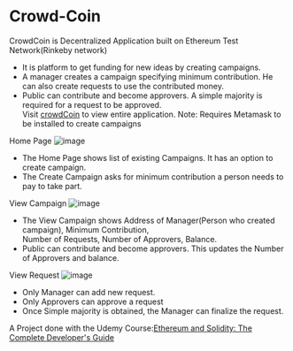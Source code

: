 # Crowd-Coin

CrowdCoin is Decentralized Application built on Ethereum Test Network(Rinkeby network)<br>
* It is platform to get funding for new ideas by creating campaigns.<br>
* A manager creates a campaign specifying minimum contribution. He can also create requests to use the contributed money.<br>
* Public can contribute and become approvers. A simple majority is required for a request to be approved.<br>
Visit [crowdCoin](https://crowdsourcecoin.netlify.app/) to view entire application.
Note: Requires Metamask to be installed to create campaigns

Home Page
![image](https://user-images.githubusercontent.com/97080149/170812214-6d72d885-427c-4ed7-afb1-8f5ebf0a0efe.png)
* The Home Page shows list of existing Campaigns. It has an option to create campaign.<br>
* The Create Campaign asks for minimum contribution a person needs to pay to take part.<br>

 View Campaign
![image](https://user-images.githubusercontent.com/97080149/170811751-893e0012-2147-4b55-9122-781d51576908.png)
* The View Campaign shows Address of Manager(Person who created campaign), Minimum Contribution,<br>
Number of Requests, Number of Approvers, Balance.<br>
* Public can contribute and become approvers. This updates the Number of Approvers and balance.

 View Request
![image](https://user-images.githubusercontent.com/97080149/170813020-65b8789e-4b6e-4b6a-810e-06306c83a508.png)
* Only Manager can add new request.
* Only Approvers can approve a request
* Once Simple majority is obtained, the Manager can finalize the request.



A Project done with the Udemy Course:[Ethereum and Solidity: The Complete Developer's Guide](https://www.udemy.com/course/ethereum-and-solidity-the-complete-developers-guide/)
